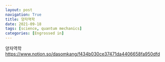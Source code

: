 ```yaml
---
layout: post
navigation: True
title: 양자역학
date: 2021-09-18
tags: [science, quantum mechanics]
categories: [Engrossed in]
---
```


양자역학 
https://www.notion.so/dasomkang/f434b030ce37471da4406658fa950dfd

